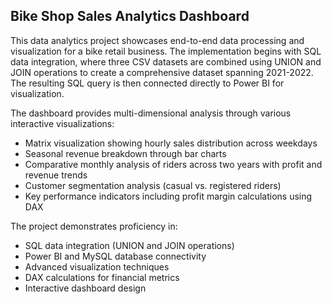 ## Bike Shop Sales Analytics Dashboard

This data analytics project showcases end-to-end data processing and visualization for a bike retail business. The implementation begins with SQL data integration, where three CSV datasets are combined using UNION and JOIN operations to create a comprehensive dataset spanning 2021-2022. The resulting SQL query is then connected directly to Power BI for visualization.

The dashboard provides multi-dimensional analysis through various interactive visualizations:
- Matrix visualization showing hourly sales distribution across weekdays
- Seasonal revenue breakdown through bar charts
- Comparative monthly analysis of riders across two years with profit and revenue trends
- Customer segmentation analysis (casual vs. registered riders)
- Key performance indicators including profit margin calculations using DAX

The project demonstrates proficiency in:
- SQL data integration (UNION and JOIN operations)
- Power BI and MySQL database connectivity
- Advanced visualization techniques
- DAX calculations for financial metrics
- Interactive dashboard design
